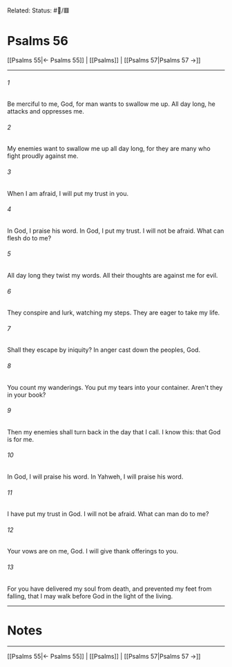 Related:
Status: #📖/🟥
# Psalms 56

[[Psalms 55|← Psalms 55]] | [[Psalms]] | [[Psalms 57|Psalms 57 →]]
***



###### 1 
Be merciful to me, God, for man wants to swallow me up. All day long, he attacks and oppresses me. 

###### 2 
My enemies want to swallow me up all day long, for they are many who fight proudly against me. 

###### 3 
When I am afraid, I will put my trust in you. 

###### 4 
In God, I praise his word. In God, I put my trust. I will not be afraid. What can flesh do to me? 

###### 5 
All day long they twist my words. All their thoughts are against me for evil. 

###### 6 
They conspire and lurk, watching my steps. They are eager to take my life. 

###### 7 
Shall they escape by iniquity? In anger cast down the peoples, God. 

###### 8 
You count my wanderings. You put my tears into your container. Aren't they in your book? 

###### 9 
Then my enemies shall turn back in the day that I call. I know this: that God is for me. 

###### 10 
In God, I will praise his word. In Yahweh, I will praise his word. 

###### 11 
I have put my trust in God. I will not be afraid. What can man do to me? 

###### 12 
Your vows are on me, God. I will give thank offerings to you. 

###### 13 
For you have delivered my soul from death, and prevented my feet from falling, that I may walk before God in the light of the living.

---
# Notes


***
[[Psalms 55|← Psalms 55]] | [[Psalms]] | [[Psalms 57|Psalms 57 →]]
